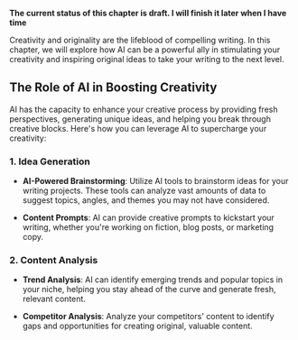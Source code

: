 **The current status of this chapter is draft. I will finish it later when I have time**

Creativity and originality are the lifeblood of compelling writing. In this chapter, we will explore how AI can be a powerful ally in stimulating your creativity and inspiring original ideas to take your writing to the next level.

The Role of AI in Boosting Creativity
-------------------------------------

AI has the capacity to enhance your creative process by providing fresh perspectives, generating unique ideas, and helping you break through creative blocks. Here's how you can leverage AI to supercharge your creativity:

### 1. **Idea Generation**

* **AI-Powered Brainstorming**: Utilize AI tools to brainstorm ideas for your writing projects. These tools can analyze vast amounts of data to suggest topics, angles, and themes you may not have considered.

* **Content Prompts**: AI can provide creative prompts to kickstart your writing, whether you're working on fiction, blog posts, or marketing copy.

### 2. **Content Analysis**

* **Trend Analysis**: AI can identify emerging trends and popular topics in your niche, helping you stay ahead of the curve and generate fresh, relevant content.

* **Competitor Analysis**: Analyze your competitors' content to identify gaps and opportunities for creating original, valuable content.

